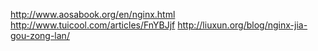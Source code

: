 
http://www.aosabook.org/en/nginx.html
http://www.tuicool.com/articles/FnYBJjf
http://liuxun.org/blog/nginx-jia-gou-zong-lan/

